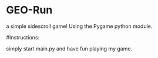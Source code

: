 # GEO-Run
a simple sidescroll game! Using the Pygame python module.

 
 
 
 

#Instructions: 


simply start main.py and have fun playing my game.

